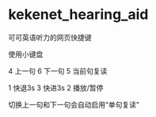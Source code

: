 # kekenet_hearing_aid
可可英语听力的网页快捷键

使用小键盘

4 上一句
6 下一句
5 当前句复读

1 快退3s
3 快进3s
2 播放/暂停

切换上一句和下一句会自动启用“单句复读”
